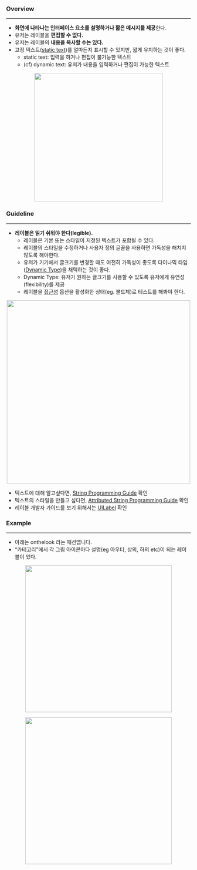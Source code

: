 ### Overview

---

- **화면에 나타나는 인터페이스 요소를 설명하거나 짧은 메시지를 제공**한다.
- 유저는 레이블을 **편집할 수 없다.**
- 유저는 레이블의 **내용을 복사할 수는 있다.**
- 고정 텍스트([static text](https://www.sothink.com/tutorials/static-text-and-dynamic-text.htm))를 얼마든지 표시할 수 있지만, 짧게 유지하는 것이 좋다.
    - static text: 입력을 하거나 편집이 불가능한 텍스트
    - (cf) dynamic text: 유저가 내용을 입력하거나 편집이 가능한 텍스트

<p align="center">
<img src="https://user-images.githubusercontent.com/50728605/169069599-46deff48-260d-4d2b-a1fc-d696078eabcc.png" width="350" alignment"center">
</p>


### Guideline

---

- **레이블은 읽기 쉬워야 한다(legible).**
    - 레이블은 기본 또는 스타일이 지정된 텍스트가 포함될 수 있다.
    - 레이블의 스타일을 수정하거나 사용자 정의 글꼴을 사용하면 가독성을 해치지 않도록 해야한다.
    - 유저가 기기에서 글크기를 변경할 때도 여전히 가독성이 좋도록 다이나믹 타입([Dynamic Type](https://developer.apple.com/design/human-interface-guidelines/ios/visual-design/typography/#dynamic-type-sizes))을 채택하는 것이 좋다.
    - Dynamic Type: 유저가 원하는 글크기를 사용할 수 있도록 유저에게 유연성(flexibility)를 제공
    - 레이블을 [접근성](https://developer.apple.com/design/human-interface-guidelines/accessibility/overview/introduction/) 옵션을 활성화한 상태(eg. 볼드체)로 테스트를 해봐야 한다.        
<p align="center">
<img src="https://user-images.githubusercontent.com/50728605/169069659-5fe3d78f-0caf-4d61-9214-db4ca4147ecb.png" width="500" alignment"center">
</p>

- 텍스트에 대해 알고싶다면, [String Programming Guide](https://developer.apple.com/library/content/documentation/Cocoa/Conceptual/Strings/introStrings.html) 확인
- 텍스트의 스타일을 만들고 싶다면, [Attributed String Programming Guide](https://developer.apple.com/library/content/documentation/Cocoa/Conceptual/AttributedStrings/AttributedStrings.html) 확인
- 레이블 개발자 가이드를 보기 위해서는 [UILabel](https://developer.apple.com/documentation/uikit/uilabel) 확인

### Example

---

- 아래는 onthelook 라는 패션앱니다.
- “카테고리"에서 각 그림 아이콘마다 설명(eg 아우터, 상의, 하의 etc)이 되는 레이블이 있다.

<p align="center">
<img src="https://user-images.githubusercontent.com/50728605/169069763-d8354c2f-9deb-4376-8d51-a970f64e8958.png" width="400">
</p>

<p align="center">
<img src="https://user-images.githubusercontent.com/50728605/169071192-4cdb042b-0d10-4e33-854d-03840a4be5de.png" width="400">
</p>
